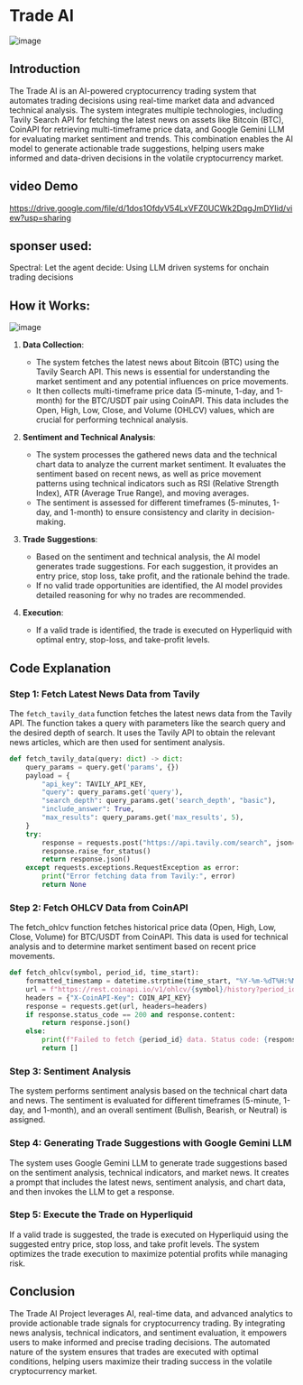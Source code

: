 # Trade AI 

![image](https://github.com/user-attachments/assets/15382a19-b017-414b-b884-91d2d6defa0e)

## Introduction

The Trade AI is an AI-powered cryptocurrency trading system that automates trading decisions using real-time market data and advanced technical analysis. The system integrates multiple technologies, including Tavily Search API for fetching the latest news on assets like Bitcoin (BTC), CoinAPI for retrieving multi-timeframe price data, and Google Gemini LLM for evaluating market sentiment and trends. This combination enables the AI model to generate actionable trade suggestions, helping users make informed and data-driven decisions in the volatile cryptocurrency market.

## video Demo
https://drive.google.com/file/d/1dos1OfdyV54LxVFZ0UCWk2DqgJmDYIid/view?usp=sharing

## sponser used:
Spectral: Let the agent decide: Using LLM driven systems for onchain trading decisions

## How it Works:

![image](https://github.com/user-attachments/assets/dcea2744-cf3f-4dcc-a39e-adc6b4a82cdd)


1. **Data Collection**:
   - The system fetches the latest news about Bitcoin (BTC) using the Tavily Search API. This news is essential for understanding the market sentiment and any potential influences on price movements.
   - It then collects multi-timeframe price data (5-minute, 1-day, and 1-month) for the BTC/USDT pair using CoinAPI. This data includes the Open, High, Low, Close, and Volume (OHLCV) values, which are crucial for performing technical analysis.
   
2. **Sentiment and Technical Analysis**:
   - The system processes the gathered news data and the technical chart data to analyze the current market sentiment. It evaluates the sentiment based on recent news, as well as price movement patterns using technical indicators such as RSI (Relative Strength Index), ATR (Average True Range), and moving averages.
   - The sentiment is assessed for different timeframes (5-minutes, 1-day, and 1-month) to ensure consistency and clarity in decision-making.
   
3. **Trade Suggestions**:
   - Based on the sentiment and technical analysis, the AI model generates trade suggestions. For each suggestion, it provides an entry price, stop loss, take profit, and the rationale behind the trade.
   - If no valid trade opportunities are identified, the AI model provides detailed reasoning for why no trades are recommended.

4. **Execution**:
   - If a valid trade is identified, the trade is executed on Hyperliquid with optimal entry, stop-loss, and take-profit levels.

## Code Explanation

### Step 1: Fetch Latest News Data from Tavily
The `fetch_tavily_data` function fetches the latest news data from the Tavily API. The function takes a query with parameters like the search query and the desired depth of search. It uses the Tavily API to obtain the relevant news articles, which are then used for sentiment analysis.

```python
def fetch_tavily_data(query: dict) -> dict:
    query_params = query.get('params', {})
    payload = {
        "api_key": TAVILY_API_KEY,
        "query": query_params.get('query'),
        "search_depth": query_params.get('search_depth', "basic"),
        "include_answer": True,
        "max_results": query_params.get('max_results', 5),
    }
    try:
        response = requests.post("https://api.tavily.com/search", json=payload)
        response.raise_for_status()
        return response.json()
    except requests.exceptions.RequestException as error:
        print("Error fetching data from Tavily:", error)
        return None
```

### Step 2: Fetch OHLCV Data from CoinAPI
The fetch_ohlcv function fetches historical price data (Open, High, Low, Close, Volume) for BTC/USDT from CoinAPI. This data is used for technical analysis and to determine market sentiment based on recent price movements.

```python
def fetch_ohlcv(symbol, period_id, time_start):
    formatted_timestamp = datetime.strptime(time_start, "%Y-%m-%dT%H:%M:%S.%f").strftime("%Y-%m-%dT%H:%M:%S")
    url = f"https://rest.coinapi.io/v1/ohlcv/{symbol}/history?period_id={period_id}&time_start={formatted_timestamp}"
    headers = {"X-CoinAPI-Key": COIN_API_KEY}
    response = requests.get(url, headers=headers)
    if response.status_code == 200 and response.content:
        return response.json()
    else:
        print(f"Failed to fetch {period_id} data. Status code: {response.status_code}")
        return []
```

### Step 3: Sentiment Analysis
The system performs sentiment analysis based on the technical chart data and news. The sentiment is evaluated for different timeframes (5-minute, 1-day, and 1-month), and an overall sentiment (Bullish, Bearish, or Neutral) is assigned.

### Step 4: Generating Trade Suggestions with Google Gemini LLM
The system uses Google Gemini LLM to generate trade suggestions based on the sentiment analysis, technical indicators, and market news. It creates a prompt that includes the latest news, sentiment analysis, and chart data, and then invokes the LLM to get a response.

### Step 5: Execute the Trade on Hyperliquid
If a valid trade is suggested, the trade is executed on Hyperliquid using the suggested entry price, stop loss, and take profit levels. The system optimizes the trade execution to maximize potential profits while managing risk.


## Conclusion
The Trade AI Project leverages AI, real-time data, and advanced analytics to provide actionable trade signals for cryptocurrency trading. By integrating news analysis, technical indicators, and sentiment evaluation, it empowers users to make informed and precise trading decisions. The automated nature of the system ensures that trades are executed with optimal conditions, helping users maximize their trading success in the volatile cryptocurrency market.
